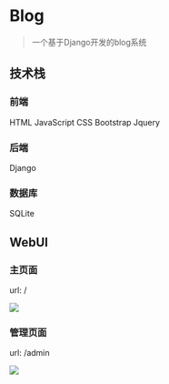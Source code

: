 # Blog

> 一个基于Django开发的blog系统

## 技术栈

### 前端

HTML JavaScript CSS Bootstrap Jquery

### 后端

Django

### 数据库

SQLite

## WebUI

### 主页面

url: /

![](/PixPin_2024-11-03_15-28-37.png)

### 管理页面

url: /admin

![](/PixPin_2024-11-03_15-28-51.png)
